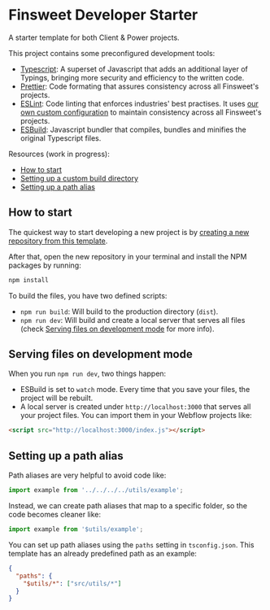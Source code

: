 # Finsweet Developer Starter

A starter template for both Client & Power projects.

This project contains some preconfigured development tools:

- [Typescript](https://www.typescriptlang.org/): A superset of Javascript that adds an additional layer of Typings, bringing more security and efficiency to the written code.
- [Prettier](https://prettier.io/): Code formating that assures consistency across all Finsweet's projects.
- [ESLint](https://eslint.org/): Code linting that enforces industries' best practises. It uses [our own custom configuration](https://github.com/finsweet/eslint-config) to maintain consistency across all Finsweet's projects.
- [ESBuild](https://esbuild.github.io/): Javascript bundler that compiles, bundles and minifies the original Typescript files.

Resources (work in progress):

- [How to start](#how-to-start)
- [Setting up a custom build directory](#setting-up-a-custom-build-directory)
- [Setting up a path alias](#setting-up-a-path-alias)

## How to start

The quickest way to start developing a new project is by [creating a new repository from this template](https://docs.github.com/en/github/creating-cloning-and-archiving-repositories/creating-a-repository-from-a-template#creating-a-repository-from-a-template).

After that, open the new repository in your terminal and install the NPM packages by running:

```bash
npm install
```

To build the files, you have two defined scripts:

- `npm run build`: Will build to the production directory (`dist`).
- `npm run dev`: Will build and create a local server that serves all files (check [Serving files on development mode](#serving-files-on-development-mode) for more info).

## Serving files on development mode

When you run `npm run dev`, two things happen:

- ESBuild is set to `watch` mode. Every time that you save your files, the project will be rebuilt.
- A local server is created under `http://localhost:3000` that serves all your project files. You can import them in your Webflow projects like:

```html
<script src="http://localhost:3000/index.js"></script>
```

## Setting up a path alias

Path aliases are very helpful to avoid code like:

```typescript
import example from '../../../../utils/example';
```

Instead, we can create path aliases that map to a specific folder, so the code becomes cleaner like:

```typescript
import example from '$utils/example';
```

You can set up path aliases using the `paths` setting in `tsconfig.json`. This template has an already predefined path as an example:

```json
{
  "paths": {
    "$utils/*": ["src/utils/*"]
  }
}
```
